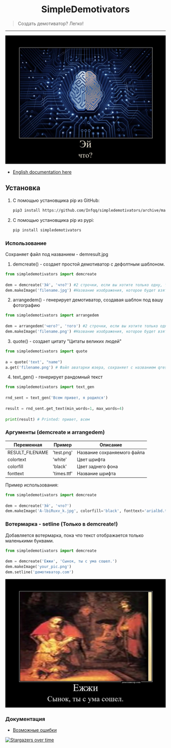 <h1 align="center">SimpleDemotivators</h1>
    <blockquote>Создать демотиватор? Легко!</blockquote>
</p>
<hr>

![prikol1](demresult.jpg)

* [English documentation here](./docs/eng.md)

## Установка
1) С помощью установщика pip из GitHub: 
   
   ```sh
   pip3 install https://github.com/Infqq/simpledemotivators/archive/main.zip --upgrade
   ```
2) С помощью установщика pip из pypi: 
   
   ```sh
   pip install simpledemotivators
   ```

### Использование
Сохраняет файл под названием - demresult.jpg

1. demcreate() - создает простой демотиватор с дефолтным шаблоном.
```python
from simpledemotivators import demcreate

dem = demcreate('Эй', 'что?') #2 строчки, если вы хотите только одну, то оставьте вторые кавчки пустыми
dem.makeImage('filename.jpg') #Название изображения, которое будет взято за основу демотиватора
```

2. arrangedem() - генерирует демотиватор, создавая шаблон под вашу фотографию
```python 
from simpledemotivators import arrangedem

dem = arrangedem('чего?', 'того') #2 строчки, если вы хотите только одну, то оставьте вторые кавчки пустыми
dem.makeImage('filename.png') #Название изображения, которое будет взято за основу демотиватора
```

3. quote() - создает цитату "Цитаты великих людей"
```python 
from simpledemotivators import quote

a = quote('text', "name")
a.get('filename.png') # Файл аватарки юзера, сохраняет с названием qresult.jpg
```

4. text_gen() - генерирует рандомный текст
```python 
from simpledemotivators import text_gen

rnd_sent = text_gen('Всем привет, я родился')

result = rnd_sent.get_text(min_words=1, max_words=4)

print(result) # Printed: привет, всем
```

### Аргументы (demcreate и arrangedem)
| Переменная | Пример | Описание |
| -------- | --------- | ---------|
| RESULT_FILENAME | 'test.png' | Название сохраняемого файла
| colortext | 'white' | Цвет шрифта
| colorfill | 'black' | Цвет заднего фона
| fonttext | 'times.ttf' | Название шрифта

Пример использования:
```python 
from simpledemotivators import demcreate

dem = demcreate('Эй', 'что?')
dem.makeImage('A-lbiRuxv_k.jpg', colorfill='black', fonttext='arialbd.ttf')
```

### Вотермарка - setline (Только в demcreate!)
Добавляется вотермарка, пока что текст отображается только маленькими буквами.

```python 
from simpledemotivators import demcreate

dem = demcreate('Ежжи', 'Сынок, ты с ума сошел.')
dem.makeImage('your_pic.png')
dem.setline('демотиватор.com')
```
![prikol2](setline_example.jpg)

### Документация
* [Возможные ошибки](./docs/errors.md)

[![Stargazers over time](https://starchart.cc/Infqq/simpledemotivators.svg)](https://starchart.cc/Infqq/simpledemotivators)

